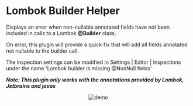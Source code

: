 # Lombok Builder Helper

Displays an error when non-nullable annotated fields have *not* been included
in calls to a Lombok **@Builder** class.

On error, this plugin will provide a quick-fix that will add all fields annotated not nullable 
to the builder call. 

The inspection settings can be modified in Settings | Editor | Inspections under the
name 'Lombok builder is missing @NonNull fields'

***Note: This plugin only works with the annotations provided by Lombok, Jetbrains and javax***

<p align="center"><img src="https://i.imgur.com/vqfVZYa.gif" alt="demo" style="width: auto;height: auto;max-width: 90%; max-height: 90%;"></p>
